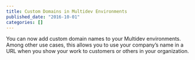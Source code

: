 ```yaml
---
title: Custom Domains in Multidev Environments
published_date: "2016-10-01"
categories: []
---
```

You can now add custom domain names to your Multidev environments. Among other use cases, this allows you to use your company’s name in a URL when you show your work to customers or others in your organization.
